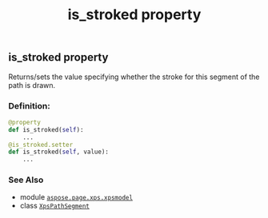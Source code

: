 ﻿---
title: is_stroked property
second_title: Aspose.Page for Python via .NET API References
description: 
type: docs
weight: 30
url: /python-net/aspose.page.xps.xpsmodel/xpspathsegment/is_stroked/
is_root: false
---

## is_stroked property


Returns/sets the value specifying whether the stroke for this segment of the path is drawn.
### Definition:
```python
@property
def is_stroked(self):
    ...
@is_stroked.setter
def is_stroked(self, value):
    ...
```

### See Also
* module [`aspose.page.xps.xpsmodel`](../../)
* class [`XpsPathSegment`](/page/python-net/aspose.page.xps.xpsmodel/xpspathsegment)

